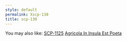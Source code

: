 ```yaml
---
style: default
permalink: Xscp-130
title: scp-130
---
```

You may also like:
[SCP-1125](http://scp-wiki.net/scp-1125)
[Agricola In Insula Est Poeta](http://scp-wiki.net/agricola-in-insula-est-poeta)